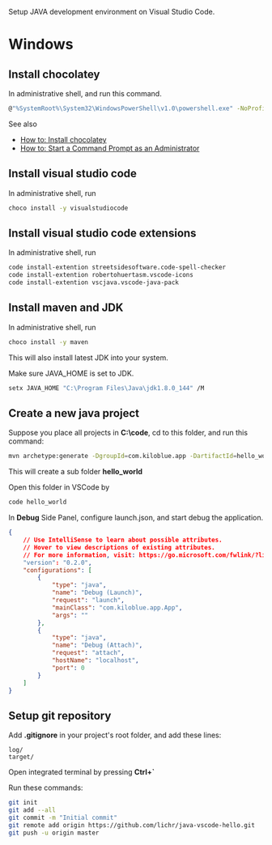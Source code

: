 Setup JAVA development environment on Visual Studio Code.

Windows
=======

Install chocolatey
------------------

In administrative shell, and run this command.

~~~sh
@"%SystemRoot%\System32\WindowsPowerShell\v1.0\powershell.exe" -NoProfile -InputFormat None -ExecutionPolicy Bypass -Command "iex ((New-Object System.Net.WebClient).DownloadString('https://chocolatey.org/install.ps1'))" && SET "PATH=%PATH%;%ALLUSERSPROFILE%\chocolatey\bin"
~~~

See also
- [How to: Install chocolatey](https://chocolatey.org/install)
- [How to: Start a Command Prompt as an Administrator](https://technet.microsoft.com/en-us/library/cc947813%28v=ws.10%29.aspx?f=255&MSPPError=-2147217396)


Install visual studio code
--------------------------

In administrative shell, run

~~~sh
choco install -y visualstudiocode
~~~

Install visual studio code extensions
-------------------------------------

In administrative shell, run

~~~sh
code install-extention streetsidesoftware.code-spell-checker
code install-extention robertohuertasm.vscode-icons
code install-extention vscjava.vscode-java-pack
~~~


Install maven and JDK
---------------------

In administrative shell, run

~~~sh
choco install -y maven
~~~

This will also install latest JDK into your system.

Make sure JAVA_HOME is set to JDK.

~~~sh
setx JAVA_HOME "C:\Program Files\Java\jdk1.8.0_144" /M
~~~


Create a new java project
-------------------------

Suppose you place all projects in **C:\code**, cd to this folder, and run this command:
~~~sh
mvn archetype:generate -DgroupId=com.kiloblue.app -DartifactId=hello_world -DarchetypeArtifactId=maven-archetype-quickstart -DinteractiveMode=false
~~~
This will create a sub folder **hello_world**

Open this folder in VSCode by
~~~sh
code hello_world
~~~

In **Debug** Side Panel, configure launch.json, and start debug the application.

~~~json
{
    // Use IntelliSense to learn about possible attributes.
    // Hover to view descriptions of existing attributes.
    // For more information, visit: https://go.microsoft.com/fwlink/?linkid=830387
    "version": "0.2.0",
    "configurations": [
        {
            "type": "java",
            "name": "Debug (Launch)",
            "request": "launch",
            "mainClass": "com.kiloblue.app.App",
            "args": ""
        },
        {
            "type": "java",
            "name": "Debug (Attach)",
            "request": "attach",
            "hostName": "localhost",
            "port": 0
        }
    ]
}
~~~



Setup git repository
--------------------

Add **.gitignore** in your project's root folder, and add these lines:
~~~
log/
target/
~~~

Open integrated terminal by pressing **Ctrl+`**

Run these commands:
~~~sh
git init
git add --all
git commit -m "Initial commit"
git remote add origin https://github.com/lichr/java-vscode-hello.git
git push -u origin master
~~~
